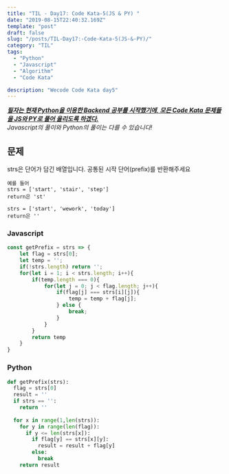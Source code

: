 ```yaml
---
title: "TIL - Day17: Code Kata-5(JS & PY) "
date: "2019-08-15T22:40:32.169Z"
template: "post"
draft: false
slug: "/posts/TIL-Day17:-Code-Kata-5(JS-&-PY)/"
category: "TIL"
tags:
  - "Python"
  - "Javascript"
  - "Algorithm"
  - "Code Kata"

description: "Wecode Code Kata day5"
---
```


_**<u>필자는 현재 Python을 이용한 Backend 공부를 시작했기에, 모든 Code Kata 문제들을 JS와 PY로 풀어 올리도록 하겠다.</u>**_</br>
_Javascript의 풀이와 Python의 풀이는 다를 수 있습니다!_

## 문제

strs은 단어가 담긴 배열입니다.
공통된 시작 단어(prefix)를 반환해주세요

```
예를 들어
strs = ['start', 'stair', 'step']
return은 'st'

strs = ['start', 'wework', 'today']
return은 ''
```

### Javascript

```Javascript
const getPrefix = strs => {
    let flag = strs[0];
    let temp = '';
    if(!strs.length) return '';
    for(let i = 1; i < strs.length; i++){
        if(temp.length === 0){
            for(let j = 0; j < flag.length; j++){
                if(flag[j] === strs[i][j]){
                    temp = temp + flag[j];
                } else {
                    break;
                }
            }
        }
        return temp
    }
}
```

### Python

```Python
def getPrefix(strs):
  flag = strs[0]
  result = ''
  if strs == '':
    return ''
  
  for x in range(1,len(strs)):
    for y in range(len(flag)):
      if y <= len(strs[x]):
        if flag[y] == strs[x][y]:
          result = result + flag[y]
        else:
          break
    return result
          
```

